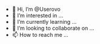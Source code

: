- 👋 Hi, I’m @Userovo
- 👀 I’m interested in ...
- 🌱 I’m currently learning ...
- 💞️ I’m looking to collaborate on ...
- 📫 How to reach me ...

<!---
Userovo/Userovo is a ✨ special ✨ repository because its `README.md` (this file) appears on your GitHub profile.
You can click the Preview link to take a look at your changes.
--->
